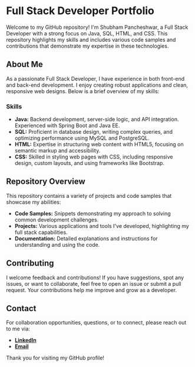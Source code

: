 # Full Stack Developer Portfolio

Welcome to my GitHub repository! I'm Shubham Pancheshwar, a Full Stack Developer with a strong focus on Java, SQL, HTML, and CSS. This repository highlights my skills and includes various code samples and contributions that demonstrate my expertise in these technologies.

## About Me

As a passionate Full Stack Developer, I have experience in both front-end and back-end development. I enjoy creating robust applications and clean, responsive web designs. Below is a brief overview of my skills:

### Skills

- **Java:** Backend development, server-side logic, and API integration. Experienced with Spring Boot and Java EE.
- **SQL:** Proficient in database design, writing complex queries, and optimizing performance using MySQL and PostgreSQL.
- **HTML:** Expertise in structuring web content with HTML5, focusing on semantic markup and accessibility.
- **CSS:** Skilled in styling web pages with CSS, including responsive design, custom layouts, and using frameworks like Bootstrap.

## Repository Overview

This repository contains a variety of projects and code samples that showcase my abilities:

- **Code Samples:** Snippets demonstrating my approach to solving common development challenges.
- **Projects:** Various applications and tools I've developed, highlighting my full stack capabilities.
- **Documentation:** Detailed explanations and instructions for understanding and using the code.

## Contributing

I welcome feedback and contributions! If you have suggestions, spot any issues, or want to collaborate, feel free to open an issue or submit a pull request. Your contributions help me improve and grow as a developer.

## Contact

For collaboration opportunities, questions, or to connect, please reach out to me via:

- **[LinkedIn](#)**
- **[Email](mailto:example@example.com)**

Thank you for visiting my GitHub profile!
